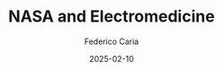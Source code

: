 ---
title: "NASA and Electromedicine"
author: "Federico Caria"
date: "2025-02-10"
tags: ["electromedicine"]
summary: "How NASA approaches electromagnetism."
---